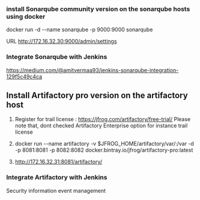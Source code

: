 ### install Sonarqube community version on the sonarqube hosts using docker
docker run -d --name sonarqube -p 9000:9000 sonarqube

URL http://172.16.32.30:9000/admin/settings

### Integrate Sonarqube with Jenkins
https://medium.com/@amitvermaa93/jenkins-sonarqube-integration-129f5c49c4ca

## Install Artifactory pro version on the artifactory host
1) Register for trail license : https://jfrog.com/artifactory/free-trial/ Please note that, dont checked Artifactory Enterprise option for instance trail license

2) docker run --name artifactory -v $JFROG_HOME/artifactory/var/:/var -d -p 8081:8081 -p 8082:8082 docker.bintray.io/jfrog/artifactory-pro:latest

3) http://172.16.32.31:8081/artifactory/

### Integrate Artifactory with Jenkins

Security information event management
